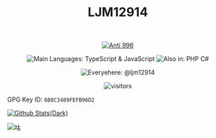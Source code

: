 <h1 align="center">LJM12914</h1>
<br />
<div align="center">

[![Anti 996](https://img.shields.io/badge/Anti-996-red.svg)](https://996.icu/)
<!--![内卷: 6127](https://img.shields.io/badge/内卷-6127-yellow.svg)-->
  
![Main Languages: TypeScript & JavaScript](https://img.shields.io/badge/Main%20Language-TypeScript%20&%20JavaScript-blue.svg)
![Also in: PHP C#](https://img.shields.io/badge/Also%20in-PHP%20C%23-green.svg)

![Everyehere: @ljm12914](https://img.shields.io/badge/Everywhere%20@ljm12914-blue?style=flat-square)
  
![visitors](https://views.whatilearened.today/views/github/ljm12914/views.svg)
</div>

GPG Key ID: `6B8C3489FEFB96D2`

[![Github Stats(Dark)](https://github-readme-stats.vercel.app/api?username=ljm12914&include_all_commits=true&count_private=true&show_icons=true&theme=dark&hide=contribs#gh-dark-mode-only)](https://github.com/ljm12914)
<!--[![Github Stats(Light)](https://github-readme-stats.vercel.app/api?username=ljm12914&include_all_commits=true&count_private=true&show_icons=true&hide=contribs#gh-light-mode-only)](https://github.com/ljm12914)-->



![咕](https://user-images.githubusercontent.com/29831474/229271425-c9d05a68-6fc7-47eb-ad34-18d22bb04c4b.jpg)
